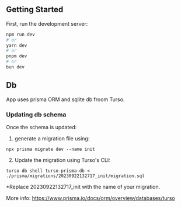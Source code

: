 

## Getting Started

First, run the development server:

```bash
npm run dev
# or
yarn dev
# or
pnpm dev
# or
bun dev
```


## Db

App uses prisma ORM and sqlite db froom Turso.

### Updating db schema 
Once the schema is updated:

1. generate a migration file using:


```
npx prisma migrate dev --name init
```

2. Update the migration using Turso's CLI:
```
turso db shell turso-prisma-db < ./prisma/migrations/20230922132717_init/migration.sql
```
*Replace 20230922132717_init with the name of your migration.

More info: https://www.prisma.io/docs/orm/overview/databases/turso
